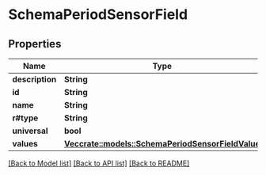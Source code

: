 # SchemaPeriodSensorField

## Properties

Name | Type | Description | Notes
------------ | ------------- | ------------- | -------------
**description** | **String** |  | 
**id** | **String** |  | 
**name** | **String** |  | 
**r#type** | **String** |  | 
**universal** | **bool** |  | 
**values** | [**Vec<crate::models::SchemaPeriodSensorFieldValue>**](schema.SensorFieldValue.md) |  | 

[[Back to Model list]](../README.md#documentation-for-models) [[Back to API list]](../README.md#documentation-for-api-endpoints) [[Back to README]](../README.md)


